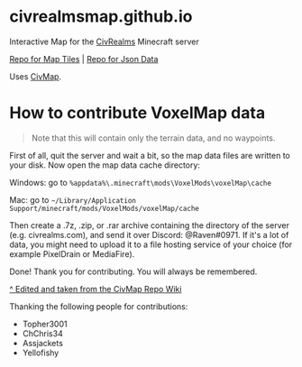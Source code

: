 # civrealmsmap.github.io

Interactive Map for the [CivRealms](https://old.reddit.com/r/civrealms/) Minecraft server

[Repo for Map Tiles](https://github.com/civrealmsmap/tiles) | [Repo for Json Data](https://github.com/civrealmsmap/data)

Uses [CivMap](https://github.com/Gjum/CivMap).

# How to contribute VoxelMap data

> Note that this will contain only the terrain data, and no waypoints.

First of all, quit the server and wait a bit, so the map data files are written to your disk. Now open the map data cache directory:

Windows: go to `%appdata%\.minecraft\mods\VoxelMods\voxelMap\cache`

Mac: go to `~/Library/Application Support/minecraft/mods/VoxelMods/voxelMap/cache`

Then create a .7z, .zip, or .rar archive containing the directory of the server (e.g. civrealms.com), and send it over Discord: @Raven#0971. If it's a lot of data, you might need to upload it to a file hosting service of your choice (for example PixelDrain or MediaFire).

Done! Thank you for contributing. You will always be remembered.

[^ Edited and taken from the CivMap Repo Wiki](https://github.com/gjum/civmap/wiki/Contributing#how-to-contribute-voxelmap-data)

Thanking the following people for contributions:
- Topher3001
- ChChris34
- Assjackets
- Yellofishy
